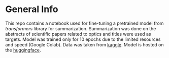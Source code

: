 # General Info
This repo contains a notebook used for fine-tuning a pretrained model from *transformers* library for summarization. Summarization was done on the abstracts of scientific papers related to optics and titles were used as targets. Model was trained only for 10 epochs due to the limited resources and speed (Google Colab). Data was taken from [kaggle](https://www.kaggle.com/Cornell-University/arxiv). Model is hosted on the [huggingface](https://huggingface.co/Tymoteusz/optics-abstracts-summarization).
